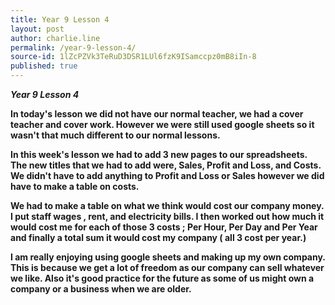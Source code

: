 ```yaml
---
title: Year 9 Lesson 4
layout: post
author: charlie.line
permalink: /year-9-lesson-4/
source-id: 1lZcPZVk3TeRuD3DSR1LUl6fzK9ISamccpz0mB8iIn-8
published: true
---
```

**_Year 9 Lesson 4_**

**In today's lesson we did not have our normal teacher, we had a cover teacher and cover work. However we were still used google sheets so it wasn't that much different to our normal lessons.**

**In this week's lesson we had to add 3 new pages to our spreadsheets. The new titles that we had to add were, Sales, Profit and Loss, and Costs. We didn't have to add anything to Profit and Loss or Sales however we did have to make a table on costs.**

**We had to make a table on what we think would cost our company money. I put staff wages , rent, and electricity bills. I then worked out how much it would cost me for each of those 3 costs ; Per Hour, Per Day and Per Year and finally a total sum it would cost my company ( all 3 cost per year.)**

**I am really enjoying using google sheets and making up my own company. This is because we get a lot of freedom as our company can sell whatever we like. Also it's good practice for the future as some of us might own a company or a business when we are older.**

